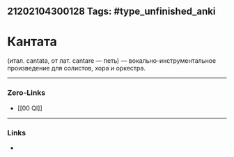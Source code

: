21202104300128
Tags: #type_unfinished_anki
---
# Кантата

(итал. cantata, от лат. саntare — петь) — вокально-инструментальное произведение для солистов, хора и оркестра.

---
### Zero-Links
- [[00 QI]]
---
### Links
-